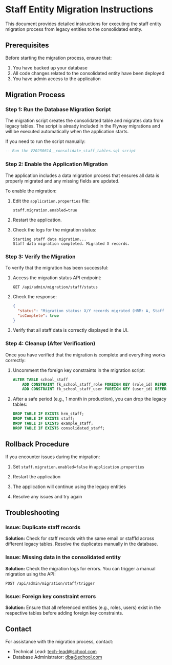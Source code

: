# Staff Entity Migration Instructions

This document provides detailed instructions for executing the staff entity migration process from legacy entities to the consolidated entity.

## Prerequisites

Before starting the migration process, ensure that:

1. You have backed up your database
2. All code changes related to the consolidated entity have been deployed
3. You have admin access to the application

## Migration Process

### Step 1: Run the Database Migration Script

The migration script creates the consolidated table and migrates data from legacy tables. The script is already included in the Flyway migrations and will be executed automatically when the application starts.

If you need to run the script manually:

```sql
-- Run the V20250614__consolidate_staff_tables.sql script
```

### Step 2: Enable the Application Migration

The application includes a data migration process that ensures all data is properly migrated and any missing fields are updated.

To enable the migration:

1. Edit the `application.properties` file:
   ```properties
   staff.migration.enabled=true
   ```

2. Restart the application.

3. Check the logs for the migration status:
   ```
   Starting staff data migration...
   Staff data migration completed. Migrated X records.
   ```

### Step 3: Verify the Migration

To verify that the migration has been successful:

1. Access the migration status API endpoint:
   ```
   GET /api/admin/migration/staff/status
   ```

2. Check the response:
   ```json
   {
     "status": "Migration status: X/Y records migrated (HRM: A, Staff Model: B)",
     "isComplete": true
   }
   ```

3. Verify that all staff data is correctly displayed in the UI.

### Step 4: Cleanup (After Verification)

Once you have verified that the migration is complete and everything works correctly:

1. Uncomment the foreign key constraints in the migration script:
   ```sql
   ALTER TABLE school_staff
       ADD CONSTRAINT fk_school_staff_role FOREIGN KEY (role_id) REFERENCES staff_roles(id),
       ADD CONSTRAINT fk_school_staff_user FOREIGN KEY (user_id) REFERENCES users(id);
   ```

2. After a safe period (e.g., 1 month in production), you can drop the legacy tables:
   ```sql
   DROP TABLE IF EXISTS hrm_staff;
   DROP TABLE IF EXISTS staff;
   DROP TABLE IF EXISTS example_staff;
   DROP TABLE IF EXISTS consolidated_staff;
   ```

## Rollback Procedure

If you encounter issues during the migration:

1. Set `staff.migration.enabled=false` in `application.properties`

2. Restart the application

3. The application will continue using the legacy entities

4. Resolve any issues and try again

## Troubleshooting

### Issue: Duplicate staff records

**Solution:** Check for staff records with the same email or staffId across different legacy tables. Resolve the duplicates manually in the database.

### Issue: Missing data in the consolidated entity

**Solution:** Check the migration logs for errors. You can trigger a manual migration using the API:
```
POST /api/admin/migration/staff/trigger
```

### Issue: Foreign key constraint errors

**Solution:** Ensure that all referenced entities (e.g., roles, users) exist in the respective tables before adding foreign key constraints.

## Contact

For assistance with the migration process, contact:

- Technical Lead: [tech-lead@school.com](mailto:tech-lead@school.com)
- Database Administrator: [dba@school.com](mailto:dba@school.com)
